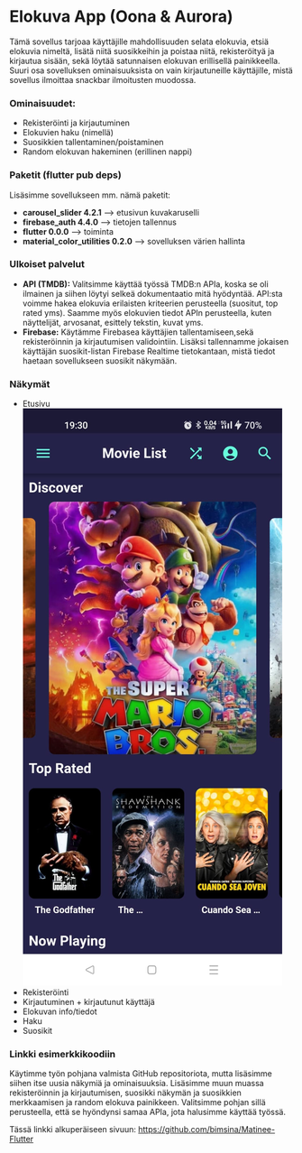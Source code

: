 # Elokuva App (Oona & Aurora)

Tämä sovellus tarjoaa käyttäjille mahdollisuuden selata elokuvia, etsiä elokuvia nimeltä, lisätä niitä suosikkeihin ja poistaa niitä, rekisteröityä ja kirjautua sisään, sekä löytää satunnaisen elokuvan erillisellä painikkeella. Suuri osa sovelluksen ominaisuuksista on vain kirjautuneille käyttäjille, mistä sovellus ilmoittaa snackbar ilmoitusten muodossa. 

### Ominaisuudet: 
- Rekisteröinti ja kirjautuminen
- Elokuvien haku (nimellä)
- Suosikkien tallentaminen/poistaminen
- Random elokuvan hakeminen (erillinen nappi)

### Paketit (flutter pub deps)
Lisäsimme sovellukseen mm. nämä paketit: 

- **carousel_slider 4.2.1** --> etusivun kuvakaruselli
- **firebase_auth 4.4.0** --> tietojen tallennus
- **flutter 0.0.0** --> toiminta
- **material_color_utilities 0.2.0** --> sovelluksen värien hallinta

### Ulkoiset palvelut 
- **API (TMDB):** 
Valitsimme käyttää työssä TMDB:n APIa, koska se oli ilmainen ja siihen löytyi selkeä dokumentaatio mitä hyödyntää. API:sta voimme hakea elokuvia erilaisten kriteerien perusteella (suositut, top rated yms). Saamme myös elokuvien tiedot APIn perusteella, kuten näyttelijät, arvosanat, esittely tekstin, kuvat yms. 
- **Firebase:**
Käytämme Firebasea käyttäjien tallentamiseen,sekä rekisteröinnin ja kirjautumisen validointiin. Lisäksi tallennamme jokaisen käyttäjän suosikit-listan Firebase Realtime tietokantaan, mistä tiedot haetaan sovellukseen suosikit näkymään. 

### Näkymät
- Etusivu
![Etusivu](Kuvakaappaukset/Etusivu.jpeg)
- Rekisteröinti
- Kirjautuminen + kirjautunut käyttäjä
- Elokuvan info/tiedot
- Haku
- Suosikit

### Linkki esimerkkikoodiin
Käytimme työn pohjana valmista GitHub repositoriota, mutta lisäsimme siihen itse uusia näkymiä ja ominaisuuksia. Lisäsimme muun muassa rekisteröinnin ja kirjautumisen, suosikki näkymän ja suosikkien merkkaamisen ja random elokuva painikkeen. Valitsimme pohjan sillä perusteella, että se hyöndynsi samaa APIa, jota halusimme käyttää työssä.

Tässä linkki alkuperäiseen sivuun: https://github.com/bimsina/Matinee-Flutter
